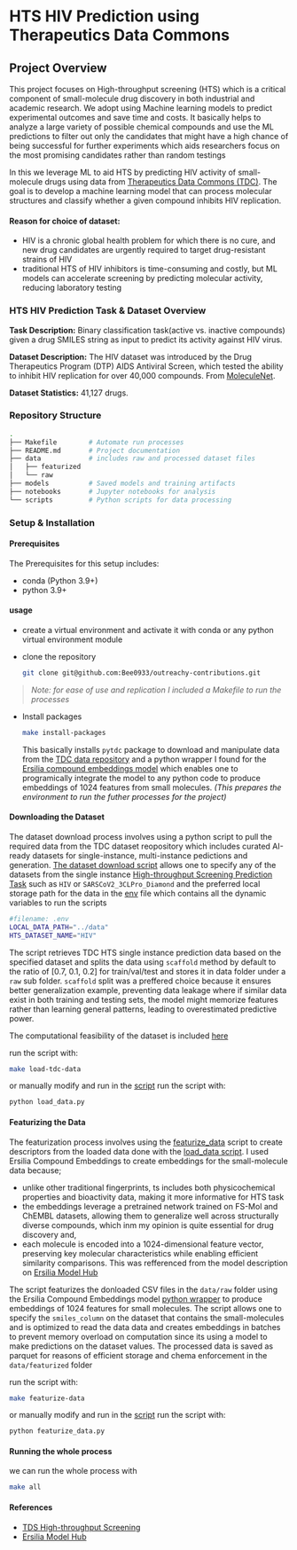 # HTS HIV Prediction using Therapeutics Data Commons

## Project Overview
This project focuses on High-throughput screening (HTS) which is a critical component of small-molecule drug discovery in both industrial and academic research. We adopt using Machine learning models to predict experimental outcomes and save  time and costs. It basically helps to analyze a large variety of possible chemical compounds and use the ML predictions to filter out only the candidates that might have a high chance of being successful for further experiments which aids  researchers focus on the most promising candidates rather than random testings

In this we leverage ML to aid HTS by predicting HIV activity of small-molecule drugs using data from  [Therapeutics Data Commons (TDC)](https://tdcommons.ai/single_pred_tasks/hts). The goal is to develop a machine learning model that can process molecular structures and classify whether a given compound inhibits HIV replication.

#### Reason for choice of dataset:
- HIV is a chronic global health problem for which there is no cure, and new drug candidates are urgently required to target drug-resistant strains of HIV
- traditional HTS of HIV inhibitors is time-consuming and costly, but ML models can accelerate screening by predicting molecular activity, reducing laboratory testing

### HTS HIV Prediction Task & Dataset Overview
**Task Description:** Binary classification task(active vs. inactive compounds) given a drug SMILES string as input to predict its activity against HIV virus.

**Dataset Description:** The HIV dataset was introduced by the Drug Therapeutics Program (DTP) AIDS Antiviral Screen, which tested the ability to inhibit HIV replication for over 40,000 compounds. From [MoleculeNet](https://moleculenet.org/datasets-1).


**Dataset Statistics:** 41,127 drugs.

### Repository Structure
```bash
.
├── Makefile        # Automate run processes
├── README.md       # Project documentation  
├── data            # includes raw and processed dataset files  
│   ├── featurized
│   └── raw
├── models          # Saved models and training artifacts  
├── notebooks       # Jupyter notebooks for analysis 
└── scripts         # Python scripts for data processing
```

### Setup & Installation 

#### Prerequisites
The Prerequisites for this setup includes:
- conda (Python 3.9+) 
- python 3.9+

#### usage
- create a virtual environment and activate it with conda or any python virtual environment module 

- clone the repository
    ```bash
    git clone git@github.com:Bee0933/outreachy-contributions.git
    ```
 > *Note: for ease of use and replication I included a Makefile to run the processes*
- Install packages 
    ```bash
    make install-packages
    ```
    This basically installs `pytdc` package to download and manipulate data from the [TDC data repository](https://tdcommons.ai/) and a python wrapper I found for the [Ersilia compound embeddings model](https://github.com/ersilia-os/compound-embedding-lite) which enables one to programically integrate the model to any python code to produce embeddings of 1024 features from small molecules.
    *(This prepares the environment to run the futher processes for the project)*

#### Downloading the Dataset
The dataset download process involves using a python script to pull the required data from the TDC dataset reopository which includes curated AI-ready datasets for single-instance, multi-instance pedictions and generation. [The dataset download script](scripts/load_data.py) allows one to specify any of the datasets from the single instance [High-throughput Screening Prediction Task](https://tdcommons.ai/single_pred_tasks/hts) such as `HIV` or `SARSCoV2_3CLPro_Diamond` and the preferred local storage path for the data in the [env](scripts/.env) file which contains all the dynamic variables to run the scripts 

```bash
#filename: .env
LOCAL_DATA_PATH="../data"
HTS_DATASET_NAME="HIV"
```
The script retrieves TDC HTS single instance prediction data based on the specified dataset and splits the data using `scaffold` method by default to the ratio of [0.7, 0.1, 0.2] for train/val/test and stores it in data folder under a `raw` sub folder. `scaffold` split was a preffered choice because it ensures better generalization example, preventing data leakage where if similar data exist in both training and testing sets, the model might memorize features rather than learning general patterns, leading to overestimated predictive power.

The computational feasibility of the dataset is included [here](notebooks/computational-assessment.ipynb)

run the script with:
```bash
make load-tdc-data
```
or manually modify and run in the [script](scripts/load_data.py)
run the script with:
```bash
python load_data.py
```

#### Featurizing the Data
The featurization process involves using the [featurize_data](scripts/featurize_data.py) script to create descriptors from the loaded data done with the [load_data script](scripts/load_data.py). I used Ersilia Compound Embeddings to create embeddings for the small-molecule data because;
- unlike other traditional fingerprints, ts includes both physicochemical properties and bioactivity data, making it more informative for HTS task
- the embeddings leverage a pretrained network trained on FS-Mol and ChEMBL datasets, allowing them to generalize well across structurally diverse compounds, which inm my opinion is quite essential for drug discovery  and,
- each molecule is encoded into a 1024-dimensional feature vector, preserving key molecular characteristics while enabling efficient similarity comparisons.
This was refferenced from the model description on [Ersilia Model Hub](https://www.ersilia.io/model-hub)

The script featurizes the donloaded CSV files in the `data/raw` folder using the Ersilia Compound Embeddings model [python wrapper](https://github.com/ersilia-os/compound-embedding-lite) to produce embeddings of 1024 features for small molecules.
The script allows one to specify the `smiles_column` on the dataset that contains the small-molecules and is optimized to read the data data and creates embeddings in batches to prevent memory overload on computation since its using a model to make predictions on the dataset values. The processed data is saved as parquet for reasons of efficient storage and chema enforcement in the `data/featurized` folder

run the script with:
```bash
make featurize-data
```
or manually modify and run in the [script](scripts/featurize_data.py)
run the script with:
```bash
python featurize_data.py
```

#### Running the whole process
we can run the whole process with 
```bash
make all
```


#### References
- [TDS High-throughput Screening](https://tdcommons.ai/single_pred_tasks/hts)
- [Ersilia Model Hub](https://www.ersilia.io/model-hub)

<!-- pip install git+https://github.com/ersilia-os/compound-embedding-lite.git -->
